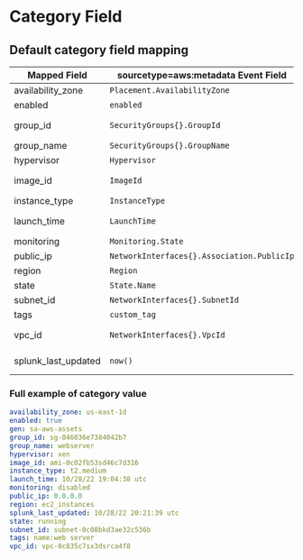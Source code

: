 # Category Field

## Default category field mapping

Mapped Field | sourcetype=aws:metadata Event Field | Example value
------------ | ----------------------- | -------------
availability_zone | `Placement.AvailabilityZone` | us-east-1d
enabled | `enabled` | true
group_id | `SecurityGroups{}.GroupId` | sg-934752093485034
group_name | `SecurityGroups{}.GroupName` | webserver
hypervisor | `Hypervisor` | xen
image_id | `ImageId` | ami-83477fed042321
instance_type | `InstanceType` | t2.micro
launch_time | `LaunchTime` | 10/28/22 19:04:38 utc
monitoring | `Monitoring.State` | disabled
public_ip | `NetworkInterfaces{}.Association.PublicIp` | 0.0.0.0
region | `Region` | us-east-1
state | `State.Name` | running
subnet_id | `NetworkInterfaces{}.SubnetId` | subnet-8394d882
tags | `custom_tag` | dev web server
vpc_id | `NetworkInterfaces{}.VpcId` | vpc-0c38d38eae842145
splunk_last_updated | `now()` | 09/29/22 18:55:51 mdt

### Full example of category value

```yaml
availability_zone: us-east-1d
enabled: true
gen: sa-aws-assets
group_id: sg-046036e7384042b7
group_name: webserver
hypervisor: xen
image_id: ami-0c02fb53sd46c7d316
instance_type: t2.medium
launch_time: 10/28/22 19:04:38 utc
monitoring: disabled
public_ip: 0.0.0.0
region: ec2_instances
splunk_last_updated: 10/28/22 20:21:39 utc
state: running
subnet_id: subnet-0c08bkd3ae32c536b
tags: name:web server
vpc_id: vpc-0c835c7sx3dsrca4f8
```